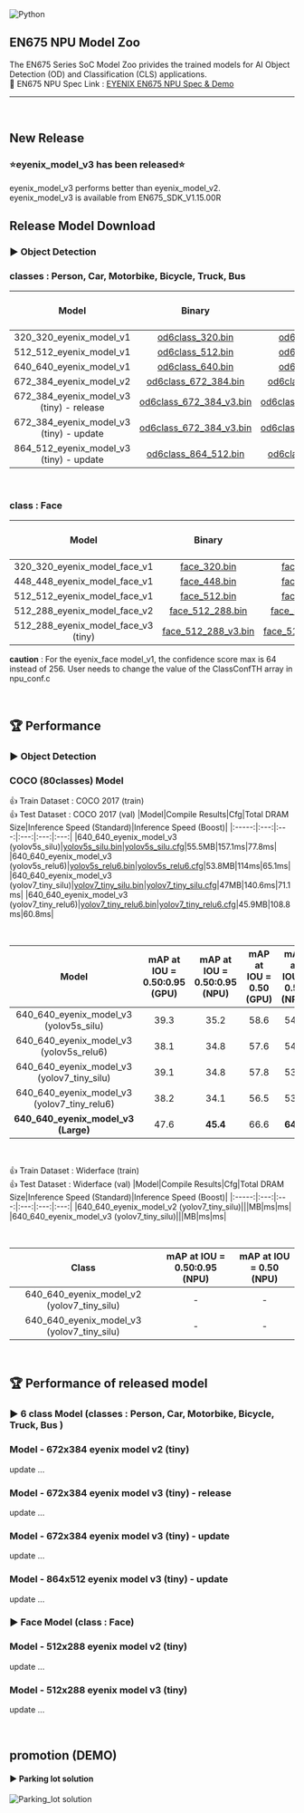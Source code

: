 
<img alt="Python" src ="https://img.shields.io/badge/python-3.8-orange"/>


## EN675 NPU Model Zoo
The EN675 Series SoC Model Zoo privides the trained models for AI Object Detection (OD) and Classification (CLS) applications.  
:rocket: EN675 NPU Spec Link : [EYENIX EN675 NPU Spec & Demo](https://resonant-duke-420.notion.site/EN675-AI-NPU-Solution-d407c17992d8447b9c98ac2bfede8cdb)
***
&#160;
## New Release
### ⭐eyenix_model_v3 has been released⭐ 
eyenix_model_v3 performs better than eyenix_model_v2.  
eyenix_model_v3 is available from EN675_SDK_V1.15.00R
&#160;

## Release Model Download
### ▶ Object Detection
### **classes** : Person, Car, Motorbike, Bicycle, Truck, Bus  


|Model|Binary|Cfg|Total DRAM Size|Inference Speed (Standard)|Inference Speed (Boost)| mAP|
|:-----:|:---:|:---:|:---:|:---:|:---:|:---:|
|320_320_eyenix_model_v1|[od6class_320.bin](https://github.com/Eyenix/en675_model_zoo/files/9623476/od6class_320.zip)|[od6class_320.cfg](https://github.com/Eyenix/en675_model_zoo/files/12812959/od6class_320.zip)|11MB|26ms|13ms| - |
|512_512_eyenix_model_v1|[od6class_512.bin](https://github.com/Eyenix/en675_model_zoo/files/9466035/od6class_512.zip)|[od6class_512.cfg](https://github.com/Eyenix/en675_model_zoo/files/12812963/od6class_512.zip)|18MB|37ms|20ms| - |
|640_640_eyenix_model_v1|[od6class_640.bin](https://github.com/Eyenix/en675_model_zoo/files/9485743/od6class_640.zip)|[od6class_640.cfg](https://github.com/Eyenix/en675_model_zoo/files/12812969/od6class_640.zip)|25MB|54ms|29ms| - |
|672_384_eyenix_model_v2|[od6class_672_384.bin](https://github.com/Eyenix/en675_model_zoo/files/12459169/od6class_672_384.zip)|[od6class_672_384.cfg](https://github.com/Eyenix/en675_model_zoo/files/12812971/od6class_672_384.zip)|22MB|63ms|28ms| [Click](#model---672x384-eyenix-model-v2-tiny) |
|672_384_eyenix_model_v3 (tiny) - release|[od6class_672_384_v3.bin](https://github.com/user-attachments/files/19480573/od6class_672_384_v3_bin.zip)|[od6class_672_384_v3.cfg](https://github.com/user-attachments/files/19480585/od6class_672_384_v3_cfg.zip)|30MB|-ms|-ms| [Click](#model---672x384-eyenix-model-v3-tiny---release) |
|672_384_eyenix_model_v3 (tiny) - update|[od6class_672_384_v3.bin](https://github.com/user-attachments/files/19480594/od6class_672_384_v3_bin.zip)|[od6class_672_384_v3.cfg](https://github.com/user-attachments/files/19480604/od6class_672_384_v3_cfg.zip)|30MB|-ms|-ms| [Click](#model---672x384-eyenix-model-v3-tiny---update) |
|864_512_eyenix_model_v3 (tiny) - update|[od6class_864_512.bin](https://github.com/user-attachments/files/19480608/od6class_864_512_bin.zip)|[od6class_864_512.cfg](https://github.com/user-attachments/files/19480610/od6class_864_512_cfg.zip)|44MB|-ms|-ms| [Click](#model---864x512-eyenix-model-v3-tiny---update) |


&#160;

### **class** : Face  


|Model|Binary|Cfg|Total DRAM Size|Inference Speed (Standard)|Inference Speed (Boost)| mAP |
|:-----:|:---:|:---:|:---:|:---:|:---:|:---:|
|320_320_eyenix_model_face_v1|[face_320.bin](https://github.com/Eyenix/en675_model_zoo/files/9925058/face_320.zip)|[face_320.cfg](https://github.com/Eyenix/en675_model_zoo/files/12813033/face_320.zip)|12MB|22ms|11ms| - |
|448_448_eyenix_model_face_v1|[face_448.bin](https://github.com/Eyenix/en675_model_zoo/files/9925059/face_448.zip)|[face_448.cfg](https://github.com/Eyenix/en675_model_zoo/files/12813035/face_448.zip)|23MB|50ms|20ms| - |
|512_512_eyenix_model_face_v1|[face_512.bin](https://github.com/Eyenix/en675_model_zoo/files/9925060/face_512.zip)|[face_512.cfg](https://github.com/Eyenix/en675_model_zoo/files/12813036/face_512.zip)|31MB|68ms|28ms| - |  
|512_288_eyenix_model_face_v2|[face_512_288.bin](https://github.com/Eyenix/en675_model_zoo/files/12459171/face_512_288.zip)|[face_512_288.cfg](https://github.com/Eyenix/en675_model_zoo/files/12813038/face_512_288.zip)|14MB|38ms|17ms| [Click](#model---512x288-eyenix-model-v2-tiny) |
|512_288_eyenix_model_face_v3 (tiny)|[face_512_288_v3.bin](https://github.com/user-attachments/files/19483493/face_512_288_v3_bin.zip)|[face_512_288_v3.cfg](https://github.com/user-attachments/files/19483497/face_512_288_v3_cfg.zip)|21MB|-ms|-ms| [Click](#model---512x288-eyenix-model-v3-tiny) |

**caution** : For the eyenix_face model_v1, the confidence score max is 64 instead of 256. User needs to change the value of the ClassConfTH array in npu_conf.c


&#160;

## 🏆 Performance
### ▶ Object Detection
### COCO (80classes) Model  
👍 Train Dataset : COCO 2017 (train)  
👍 Test Dataset : COCO 2017 (val)
|Model|Compile Results|Cfg|Total DRAM Size|Inference Speed (Standard)|Inference Speed (Boost)|
|:-----:|:---:|:---:|:---:|:---:|:---:|
|640_640_eyenix_model_v3 (yolov5s_silu)|[yolov5s_silu.bin](https://github.com/user-attachments/files/19480519/yolov5s_silu.bin.zip)|[yolov5s_silu.cfg](https://github.com/user-attachments/files/19480521/yolov5s_silu.cfg.zip)|55.5MB|157.1ms|77.8ms|
|640_640_eyenix_model_v3 (yolov5s_relu6)|[yolov5s_relu6.bin](https://github.com/user-attachments/files/19480508/yolov5s_relu6.zip)|[yolov5s_relu6.cfg](https://github.com/user-attachments/files/19480514/yolov5s_relu6.zip)|53.8MB|114ms|65.1ms|
|640_640_eyenix_model_v3 (yolov7_tiny_silu)|[yolov7_tiny_silu.bin](https://github.com/user-attachments/files/19480501/yolov7_tiny_silu.zip)|[yolov7_tiny_silu.cfg](https://github.com/user-attachments/files/19480498/yolov7_tiny_silu.zip)|47MB|140.6ms|71.1ms|
|640_640_eyenix_model_v3 (yolov7_tiny_relu6)|[yolov7_tiny_relu6.bin](https://github.com/user-attachments/files/19480490/yolov7_tiny_relu6.zip)|[yolov7_tiny_relu6.cfg](https://github.com/user-attachments/files/19480495/yolov7_tiny_relu6.zip)|45.9MB|108.8ms|60.8ms|

&#160;

|Model|mAP at IOU = 0.50:0.95 (GPU)|mAP at IOU = 0.50:0.95 (NPU)| mAP at IOU = 0.50 (GPU)|mAP at IOU = 0.50 (NPU)|
|:-----:|:---:|:---:|:---:|:---:|
|640_640_eyenix_model_v3 (yolov5s_silu)|39.3|35.2|58.6|54.7|
|640_640_eyenix_model_v3 (yolov5s_relu6)|38.1|34.8|57.6|54.4|
|640_640_eyenix_model_v3 (yolov7_tiny_silu)|39.1|34.8|57.8|53.9|
|640_640_eyenix_model_v3 (yolov7_tiny_relu6)|38.2|34.1|56.5|53.1|
|**640_640_eyenix_model_v3 (Large)**|47.6|**45.4**|66.6|**64.1**|

&#160;

👍 Train Dataset : Widerface (train)  
👍 Test Dataset : Widerface (val)
|Model|Compile Results|Cfg|Total DRAM Size|Inference Speed (Standard)|Inference Speed (Boost)|
|:-----:|:---:|:---:|:---:|:---:|:---:|
|640_640_eyenix_model_v2 (yolov7_tiny_silu)|||MB|ms|ms|
|640_640_eyenix_model_v3 (yolov7_tiny_silu)|||MB|ms|ms|

&#160;

|Class|mAP at IOU = 0.50:0.95 (NPU)|mAP at IOU = 0.50 (NPU)|
|:-----:|:---:|:---:|
|640_640_eyenix_model_v2 (yolov7_tiny_silu)| - | - |
|640_640_eyenix_model_v3 (yolov7_tiny_silu)| - | - |

&#160;

## 🏆 Performance of released model
### ▶ 6 class Model  (**classes** : Person, Car, Motorbike, Bicycle, Truck, Bus  )

### Model - 672x384 eyenix model v2 (tiny)  

update ...

### Model - 672x384 eyenix model v3 (tiny) - release

update ...

### Model - 672x384 eyenix model v3 (tiny) - update

update ...

### Model - 864x512 eyenix model v3 (tiny) - update

update ...
&#160;

### ▶ Face Model (**class** : Face)

### Model - 512x288 eyenix model v2 (tiny)  

update ...

### Model - 512x288 eyenix model v3 (tiny)  

update ...

&#160;

## promotion (DEMO)
#### ▶ Parking lot solution
![Parking_lot solution](https://user-images.githubusercontent.com/66294848/188069884-3441a15f-2a91-477a-b8d1-6337c931c25d.gif)

&#160;
